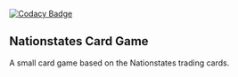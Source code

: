 [![Codacy Badge](https://app.codacy.com/project/badge/Grade/3228db42fbb743fc80eb5d31051d5a4c)](https://www.codacy.com/gh/awaffle1/ns-card-game/dashboard?utm_source=github.com&amp;utm_medium=referral&amp;utm_content=awaffle1/ns-card-game&amp;utm_campaign=Badge_Grade)

## Nationstates Card Game

A small card game based on the Nationstates trading cards.
